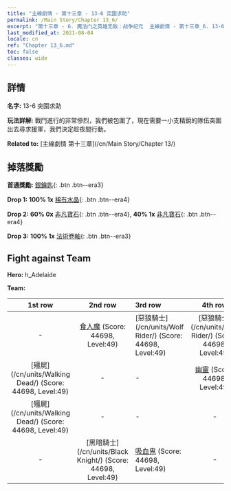 ```yaml
---
title: "主線劇情 - 第十三章 - 13-6 突圍求助"
permalink: /Main Story/Chapter 13_6/
excerpt: "第十三章 - 6. 魔法门之英雄无敌：战争纪元  主線劇情 - 第十三章_6. 13-6 突圍求助"
last_modified_at: 2021-08-04
locale: cn
ref: "Chapter 13_6.md"
toc: false
classes: wide
---
```


## 詳情

 **名字:** 13-6 突圍求助

 **玩法詳解:** 戰鬥進行的非常慘烈，我們被包圍了，現在需要一小支精銳的隊伍突圍出去尋求援軍，我們決定趁夜間行動。

 **Related to:** [主線劇情 第十三章](/cn/Main Story/Chapter 13/)

## 掉落獎勵

 **首通獎勵:** [銀鑰匙](/cn/Items/con_693/){: .btn .btn--era3}

 **Drop 1:** **100% 1x** [稀有水晶](/cn/Items/mat_45/){: .btn .btn--era4}

 **Drop 2:** **60% 0x** [非凡寶石](/cn/Items/mat_37/){: .btn .btn--era4}, **40% 1x** [非凡寶石](/cn/Items/mat_37/){: .btn .btn--era4}

 **Drop 3:** **100% 1x** [法術卷軸](/cn/Items/con_694/){: .btn .btn--era3}


## Fight against Team
 **Hero:** h_Adelaide

 **Team:**


  | 1st row | 2nd row | 3rd row | 4th row |
  |:----:|:----:|:----|:----:|
  | - | [食人魔](/cn/units/Ogre/) (Score: 44698, Level:49)  | [惡狼騎士](/cn/units/Wolf Rider/) (Score: 44698, Level:49)  | [惡狼騎士](/cn/units/Wolf Rider/) (Score: 44698, Level:49)  |
  | [殭屍](/cn/units/Walking Dead/) (Score: 44698, Level:49)  | - | - | [幽靈](/cn/units/Wight/) (Score: 44698, Level:49)  |
  | [殭屍](/cn/units/Walking Dead/) (Score: 44698, Level:49)  | - | - | - |
  | - | [黑暗騎士](/cn/units/Black Knight/) (Score: 44698, Level:49)  | [吸血鬼](/cn/units/Vampire/) (Score: 44698, Level:49)  | - |


